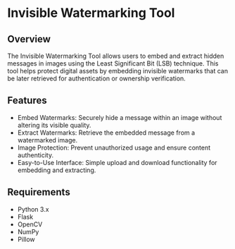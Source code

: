 # Invisible Watermarking Tool

## Overview
The Invisible Watermarking Tool allows users to embed and extract hidden messages in images using the Least Significant Bit (LSB) technique. This tool helps protect digital assets by embedding invisible watermarks that can be later retrieved for authentication or ownership verification.

## Features
 - Embed Watermarks: Securely hide a message within an image without altering its visible quality.
 - Extract Watermarks: Retrieve the embedded message from a watermarked image.
 - Image Protection: Prevent unauthorized usage and ensure content authenticity.
 - Easy-to-Use Interface: Simple upload and download functionality for embedding and extracting.


## Requirements

 - Python 3.x
 - Flask
 - OpenCV
 - NumPy
 - Pillow

